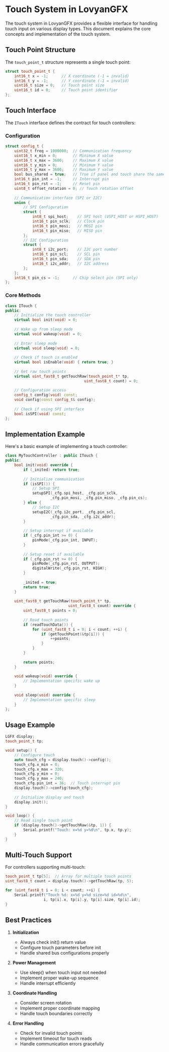# Touch System in LovyanGFX

The touch system in LovyanGFX provides a flexible interface for handling touch input on various display types. This document explains the core concepts and implementation of the touch system.

## Touch Point Structure

The `touch_point_t` structure represents a single touch point:

```cpp
struct touch_point_t {
    int16_t x = -1;      // X coordinate (-1 = invalid)
    int16_t y = -1;      // Y coordinate (-1 = invalid)
    uint16_t size = 0;   // Touch point size
    uint16_t id = 0;     // Touch point identifier
};
```

## Touch Interface

The `ITouch` interface defines the contract for touch controllers:

### Configuration

```cpp
struct config_t {
    uint32_t freq = 1000000;  // Communication frequency
    uint16_t x_min = 0;       // Minimum X value
    uint16_t x_max = 3600;    // Maximum X value
    uint16_t y_min = 0;       // Minimum Y value
    uint16_t y_max = 3600;    // Maximum Y value
    bool bus_shared = true;   // True if panel and touch share the same bus
    int16_t pin_int = -1;     // Interrupt pin
    int16_t pin_rst = -1;     // Reset pin
    uint8_t offset_rotation = 0; // Touch rotation offset
    
    // Communication interface (SPI or I2C)
    union {
        // SPI Configuration
        struct {
            int8_t spi_host;    // SPI host (VSPI_HOST or HSPI_HOST)
            int16_t pin_sclk;   // Clock pin
            int16_t pin_mosi;   // MOSI pin
            int16_t pin_miso;   // MISO pin
        };
        // I2C Configuration
        struct {
            int8_t i2c_port;    // I2C port number
            int16_t pin_scl;    // SCL pin
            int16_t pin_sda;    // SDA pin
            int16_t i2c_addr;   // I2C address
        };
    };
    int16_t pin_cs = -1;      // Chip select pin (SPI only)
};
```

### Core Methods

```cpp
class ITouch {
public:
    // Initialize the touch controller
    virtual bool init(void) = 0;
    
    // Wake up from sleep mode
    virtual void wakeup(void) = 0;
    
    // Enter sleep mode
    virtual void sleep(void) = 0;
    
    // Check if touch is enabled
    virtual bool isEnable(void) { return true; }
    
    // Get raw touch points
    virtual uint_fast8_t getTouchRaw(touch_point_t* tp, 
                                   uint_fast8_t count) = 0;
    
    // Configuration access
    config_t config(void) const;
    void config(const config_t& config);
    
    // Check if using SPI interface
    bool isSPI(void) const;
};
```

## Implementation Example

Here's a basic example of implementing a touch controller:

```cpp
class MyTouchController : public ITouch {
public:
    bool init(void) override {
        if (_inited) return true;
        
        // Initialize communication
        if (isSPI()) {
            // Setup SPI
            setupSPI(_cfg.spi_host, _cfg.pin_sclk, 
                    _cfg.pin_mosi, _cfg.pin_miso, _cfg.pin_cs);
        } else {
            // Setup I2C
            setupI2C(_cfg.i2c_port, _cfg.pin_scl, 
                    _cfg.pin_sda, _cfg.i2c_addr);
        }
        
        // Setup interrupt if available
        if (_cfg.pin_int >= 0) {
            pinMode(_cfg.pin_int, INPUT);
        }
        
        // Setup reset if available
        if (_cfg.pin_rst >= 0) {
            pinMode(_cfg.pin_rst, OUTPUT);
            digitalWrite(_cfg.pin_rst, HIGH);
        }
        
        _inited = true;
        return true;
    }
    
    uint_fast8_t getTouchRaw(touch_point_t* tp, 
                            uint_fast8_t count) override {
        uint_fast8_t points = 0;
        
        // Read touch points
        if (readTouchData()) {
            for (uint_fast8_t i = 0; i < count; ++i) {
                if (getTouchPoint(&tp[i])) {
                    ++points;
                }
            }
        }
        
        return points;
    }
    
    void wakeup(void) override {
        // Implementation specific wake up
    }
    
    void sleep(void) override {
        // Implementation specific sleep
    }
};
```

## Usage Example

```cpp
LGFX display;
touch_point_t tp;

void setup() {
    // Configure touch
    auto touch_cfg = display.touch()->config();
    touch_cfg.x_min = 0;
    touch_cfg.x_max = 320;
    touch_cfg.y_min = 0;
    touch_cfg.y_max = 240;
    touch_cfg.pin_int = 36;  // Touch interrupt pin
    display.touch()->config(touch_cfg);
    
    // Initialize display and touch
    display.init();
}

void loop() {
    // Read single touch point
    if (display.touch()->getTouchRaw(&tp, 1)) {
        Serial.printf("Touch: x=%d y=%d\n", tp.x, tp.y);
    }
}
```

## Multi-Touch Support

For controllers supporting multi-touch:

```cpp
touch_point_t tp[5];  // Array for multiple touch points
uint_fast8_t count = display.touch()->getTouchRaw(tp, 5);

for (uint_fast8_t i = 0; i < count; ++i) {
    Serial.printf("Touch %d: x=%d y=%d size=%d id=%d\n",
                 i, tp[i].x, tp[i].y, tp[i].size, tp[i].id);
}
```

## Best Practices

1. **Initialization**
   - Always check init() return value
   - Configure touch parameters before init
   - Handle shared bus configurations properly

2. **Power Management**
   - Use sleep() when touch input not needed
   - Implement proper wake-up sequence
   - Handle interrupt efficiently

3. **Coordinate Handling**
   - Consider screen rotation
   - Implement proper coordinate mapping
   - Handle touch boundaries correctly

4. **Error Handling**
   - Check for invalid touch points
   - Implement timeout for touch reads
   - Handle communication errors gracefully 